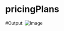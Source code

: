 # pricingPlans
#Output:
![Image](https://github.com/user-attachments/assets/1dccae11-8b9d-4424-974e-45da92b01fd6)
